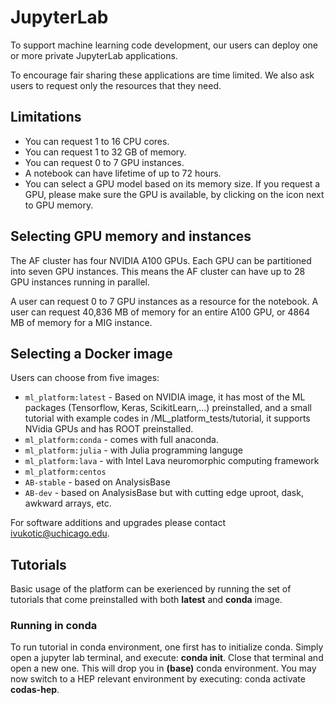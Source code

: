 # JupyterLab

To support machine learning code development, our users can deploy one or more private JupyterLab applications.

To encourage fair sharing these applications are time limited. We also ask users to request only the resources that they need.

## Limitations

* You can request 1 to 16 CPU cores.
* You can request 1 to 32 GB of memory.
* You can request 0 to 7 GPU instances.
* A notebook can have lifetime of up to 72 hours.
* You can select a GPU model based on its memory size. If you request a GPU, please make sure the GPU is available, by clicking on the icon next to GPU memory.

## Selecting GPU memory and instances

The AF cluster has four NVIDIA A100 GPUs. Each GPU can be partitioned into seven GPU instances. This means the AF cluster can have up to 28 GPU instances running in parallel.

A user can request 0 to 7 GPU instances as a resource for the notebook. A user can request 40,836 MB of memory for an entire A100 GPU, or 4864 MB of memory for a MIG instance.

## Selecting a Docker image

Users can choose from five images:

* `ml_platform:latest` -  Based on NVIDIA image, it has most of the ML packages (Tensorflow, Keras, ScikitLearn,...) preinstalled, and a small tutorial with example codes in /ML_platform_tests/tutorial, it supports NVidia GPUs and has ROOT preinstalled.
* `ml_platform:conda` - comes with full anaconda.
* `ml_platform:julia` - with Julia programming languge
* `ml_platform:lava` - with Intel Lava neuromorphic computing framework
* `ml_platform:centos`
* `AB-stable` - based on AnalysisBase
* `AB-dev` - based on AnalysisBase but with cutting edge uproot, dask, awkward arrays, etc.

For software additions and upgrades please contact <ivukotic@uchicago.edu>.

## Tutorials

Basic usage of the platform can be exerienced by running the set of tutorials that come preinstalled with both __latest__ and __conda__ image.

### Running in conda

To run tutorial in conda environment, one first has to initialize conda. Simply open a jupyter lab terminal, and execute: __conda init__. Close that terminal and open a new one. This will drop you in __(base)__ conda environment. You may now switch to a HEP relevant environment by executing: conda activate __codas-hep__.
